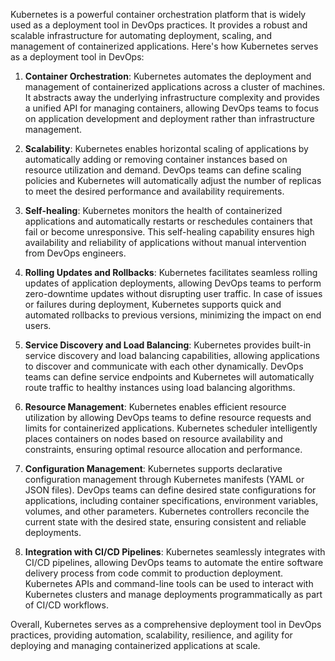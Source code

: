 Kubernetes is a powerful container orchestration platform that is widely used as a deployment tool in DevOps practices. It provides a robust and scalable infrastructure for automating deployment, scaling, and management of containerized applications. Here's how Kubernetes serves as a deployment tool in DevOps:

1. **Container Orchestration**:
   Kubernetes automates the deployment and management of containerized applications across a cluster of machines. It abstracts away the underlying infrastructure complexity and provides a unified API for managing containers, allowing DevOps teams to focus on application development and deployment rather than infrastructure management.

2. **Scalability**:
   Kubernetes enables horizontal scaling of applications by automatically adding or removing container instances based on resource utilization and demand. DevOps teams can define scaling policies and Kubernetes will automatically adjust the number of replicas to meet the desired performance and availability requirements.

3. **Self-healing**:
   Kubernetes monitors the health of containerized applications and automatically restarts or reschedules containers that fail or become unresponsive. This self-healing capability ensures high availability and reliability of applications without manual intervention from DevOps engineers.

4. **Rolling Updates and Rollbacks**:
   Kubernetes facilitates seamless rolling updates of application deployments, allowing DevOps teams to perform zero-downtime updates without disrupting user traffic. In case of issues or failures during deployment, Kubernetes supports quick and automated rollbacks to previous versions, minimizing the impact on end users.

5. **Service Discovery and Load Balancing**:
   Kubernetes provides built-in service discovery and load balancing capabilities, allowing applications to discover and communicate with each other dynamically. DevOps teams can define service endpoints and Kubernetes will automatically route traffic to healthy instances using load balancing algorithms.

6. **Resource Management**:
   Kubernetes enables efficient resource utilization by allowing DevOps teams to define resource requests and limits for containerized applications. Kubernetes scheduler intelligently places containers on nodes based on resource availability and constraints, ensuring optimal resource allocation and performance.

7. **Configuration Management**:
   Kubernetes supports declarative configuration management through Kubernetes manifests (YAML or JSON files). DevOps teams can define desired state configurations for applications, including container specifications, environment variables, volumes, and other parameters. Kubernetes controllers reconcile the current state with the desired state, ensuring consistent and reliable deployments.

8. **Integration with CI/CD Pipelines**:
   Kubernetes seamlessly integrates with CI/CD pipelines, allowing DevOps teams to automate the entire software delivery process from code commit to production deployment. Kubernetes APIs and command-line tools can be used to interact with Kubernetes clusters and manage deployments programmatically as part of CI/CD workflows.

Overall, Kubernetes serves as a comprehensive deployment tool in DevOps practices, providing automation, scalability, resilience, and agility for deploying and managing containerized applications at scale.
